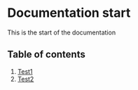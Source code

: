 # Documentation start

This is the start of the documentation

## Table of contents

1. [Test1](#testone)
2. [Test2](#testtwo)